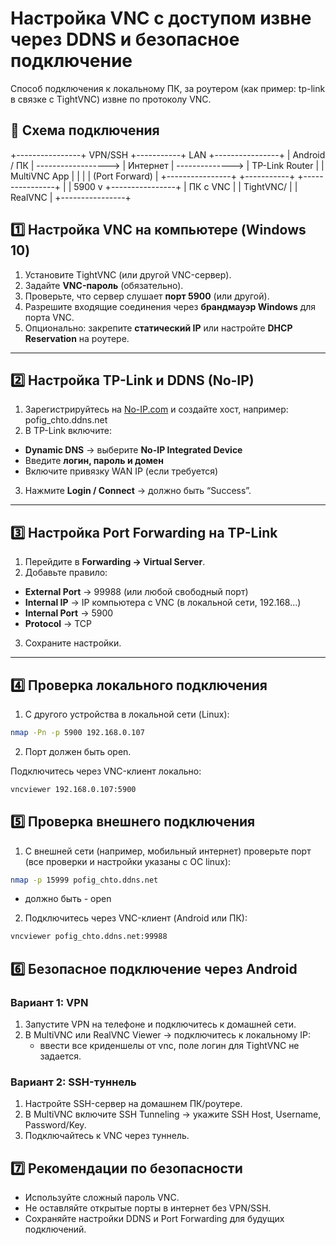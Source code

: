 # Настройка VNC с доступом извне через DDNS и безопасное подключение
Способ подключения к локальному ПК, за роутером (как пример: tp-link в связке с TightVNC) извне по протоколу VNC.
## 🔹 Схема подключения

+----------------+ VPN/SSH +-----------+ LAN +----------------+
| Android / ПК | ------------------> | Интернет | --------------> | TP-Link Router |
| MultiVNC App | | | | (Port Forward) |
+----------------+ +-----------+ +----------------+
|
| 5900
v
+----------------+
| ПК с VNC |
| TightVNC/ |
| RealVNC |
+----------------+


## 1️⃣ Настройка VNC на компьютере (Windows 10)
1. Установите TightVNC (или другой VNC-сервер).  
2. Задайте **VNC-пароль** (обязательно).  
3. Проверьте, что сервер слушает **порт 5900** (или другой).  
4. Разрешите входящие соединения через **брандмауэр Windows** для порта VNC.  
5. Опционально: закрепите **статический IP** или настройте **DHCP Reservation** на роутере.

---

## 2️⃣ Настройка TP-Link и DDNS (No-IP)
1. Зарегистрируйтесь на [No-IP.com](https://www.noip.com/) и создайте хост, например: pofig_chto.ddns.net
2. В TP-Link включите:
- **Dynamic DNS** → выберите **No-IP Integrated Device**  
- Введите **логин, пароль и домен**  
- Включите привязку WAN IP (если требуется)  
3. Нажмите **Login / Connect** → должно быть “Success”.

---

## 3️⃣ Настройка Port Forwarding на TP-Link
1. Перейдите в **Forwarding → Virtual Server**.  
2. Добавьте правило:  
- **External Port** → 99988 (или любой свободный порт)  
- **Internal IP** → IP компьютера с VNC (в локальной сети, 192.168...) 
- **Internal Port** → 5900  
- **Protocol** → TCP 
3. Сохраните настройки.

---

## 4️⃣ Проверка локального подключения
1. С другого устройства в локальной сети (Linux):  
```bash
nmap -Pn -p 5900 192.168.0.107
```
2. Порт должен быть open.

Подключитесь через VNC-клиент локально:
```bash
vncviewer 192.168.0.107:5900
```
## 5️⃣ Проверка внешнего подключения
1. С внешней сети (например, мобильный интернет) проверьте порт (все проверки и настройки указаны с ОС linux):
```bash
nmap -p 15999 pofig_chto.ddns.net
```
- должно быть - open
2. Подключитесь через VNC-клиент (Android или ПК):
```bash
vncviewer pofig_chto.ddns.net:99988

```
## 6️⃣ Безопасное подключение через Android
### Вариант 1: VPN
1. Запустите VPN на телефоне и подключитесь к домашней сети.
2. В MultiVNC или RealVNC Viewer → подключитесь к локальному IP:
    - ввести все криденшелы от vnc, поле логин для TightVNC не задается.
### Вариант 2: SSH-туннель
1. Настройте SSH-сервер на домашнем ПК/роутере.
2. В MultiVNC включите SSH Tunneling → укажите SSH Host, Username, Password/Key.
3. Подключайтесь к VNC через туннель.

## 7️⃣ Рекомендации по безопасности
- Используйте сложный пароль VNC.
- Не оставляйте открытые порты в интернет без VPN/SSH.
- Сохраняйте настройки DDNS и Port Forwarding для будущих подключений.
